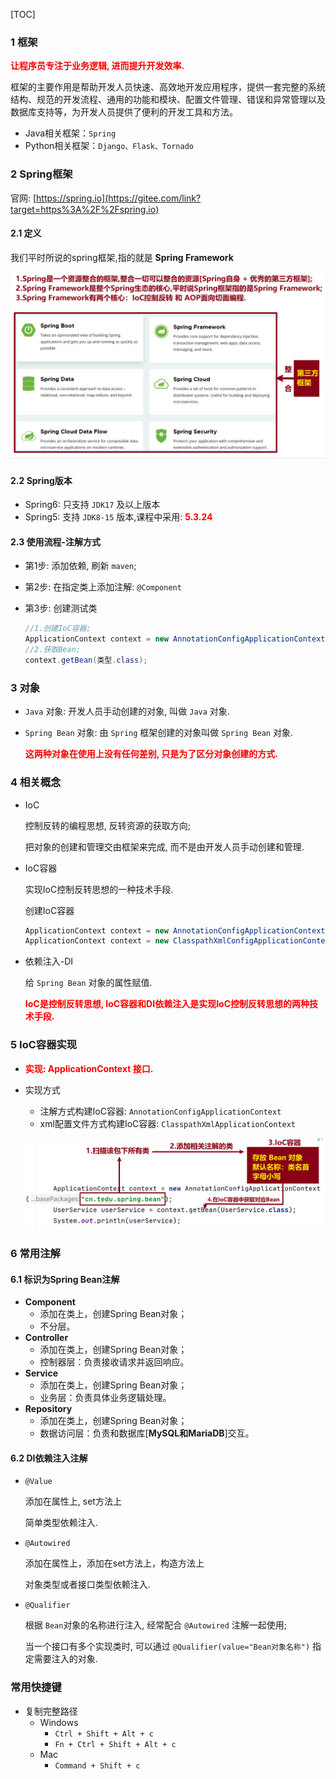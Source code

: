 [TOC]

### 1 框架

<font color=red>**让程序员专注于业务逻辑, 进而提升开发效率.**</font>

框架的主要作用是帮助开发人员快速、高效地开发应用程序，提供一套完整的系统结构、规范的开发流程、通用的功能和模块、配置文件管理、错误和异常管理以及数据库支持等，为开发人员提供了便利的开发工具和方法。

- Java相关框架：`Spring`
- Python相关框架：`Django、Flask、Tornado`

### 2 Spring框架

官网: [https://spring.io](https://gitee.com/link?target=https%3A%2F%2Fspring.io)

#### 2.1 定义

我们平时所说的spring框架,指的就是 **Spring Framework**

![image-20240110110315447](./images/image-20240110110315447.png)

####  2.2 Spring版本

- Spring6: 只支持 `JDK17` 及以上版本
- Spring5: 支持 `JDK8-15` 版本,课程中采用: <font color=red>**5.3.24**</font>

#### 2.3 使用流程-注解方式

- 第1步: 添加依赖, 刷新 `maven`;

- 第2步: 在指定类上添加注解: `@Component`

- 第3步: 创建测试类

  ```java
  //1.创建IoC容器;
  ApplicationContext context = new AnnotationConfigApplicationContext("包路径");
  //2.获取Bean;
  context.getBean(类型.class);
  ```

### 3 对象

- `Java` 对象: 开发人员手动创建的对象, 叫做 `Java` 对象.

- `Spring Bean` 对象: 由 `Spring` 框架创建的对象叫做 `Spring Bean` 对象.

  <font color=red>**这两种对象在使用上没有任何差别, 只是为了区分对象创建的方式.**</font>

### 4 相关概念

- IoC

  控制反转的编程思想, 反转资源的获取方向;

  把对象的创建和管理交由框架来完成, 而不是由开发人员手动创建和管理.

- IoC容器

  实现IoC控制反转思想的一种技术手段.

  创建IoC容器

  ```java
  ApplicationContext context = new AnnotationConfigApplicationContext("包路径");
  ApplicationContext context = new ClasspathXmlConfigApplicationContext("xxx.xml");
  ```

- 依赖注入-DI

  给 `Spring Bean` 对象的属性赋值.

  <font color=red>**IoC是控制反转思想, IoC容器和DI依赖注入是实现IoC控制反转思想的两种技术手段.**</font>

### 5 IoC容器实现

- <font color=red>**实现: ApplicationContext 接口.**</font>

- 实现方式

  - 注解方式构建IoC容器: `AnnotationConfigApplicationContext`
  - xml配置文件方式构建IoC容器: `ClasspathXmlApplicationContext`

  ![image-20240110165245456](./images/image-20240110165245456.png)

### 6 常用注解

#### 6.1 标识为Spring Bean注解

- **Component**
  - 添加在类上，创建Spring Bean对象；
  - 不分层。
- **Controller**
  - 添加在类上，创建Spring Bean对象；
  - 控制器层：负责接收请求并返回响应。
- **Service**
  - 添加在类上，创建Spring Bean对象；
  - 业务层：负责具体业务逻辑处理。
- **Repository**
  - 添加在类上，创建Spring Bean对象；
  - 数据访问层：负责和数据库[**MySQL和MariaDB**]交互。

#### 6.2 DI依赖注入注解

- `@Value`

  添加在属性上, set方法上

  简单类型依赖注入.

- `@Autowired`

  添加在属性上，添加在set方法上，构造方法上

  对象类型或者接口类型依赖注入.

- `@Qualifier`

  根据 `Bean`对象的名称进行注入, 经常配合 `@Autowired` 注解一起使用;

  当一个接口有多个实现类时, 可以通过 `@Qualifier(value="Bean对象名称")` 指定需要注入的对象.



### 常用快捷键

- 复制完整路径
  - Windows
    - `Ctrl + Shift + Alt + c`
    - `Fn + Ctrl + Shift + Alt + c`
  - Mac
    - `Command + Shift + c`































